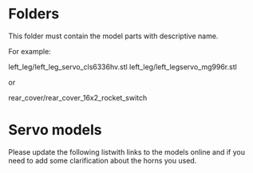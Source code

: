 # Folders

This folder must contain the model parts with descriptive name.

For example:

left_leg/left_leg_servo_cls6336hv.stl
left_leg/left_legservo_mg996r.stl

or 

rear_cover/rear_cover_16x2_rocket_switch

# Servo models

Please update the following listwith links to the models online and if you need to add some clarification about the horns you used.

